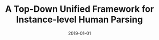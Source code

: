 ---
title: "A Top-Down Unified Framework for Instance-level Human Parsing"
collection: publications
authors: 'Haifang Qin, <strong>Weixiang Hong</strong>, <a href="https://hfslyc.github.io">Wei-Chih Hung</a>, <a href="https://sites.google.com/site/yihsuantsai">Yi-Hsuan Tsai</a>, <a href="http://faculty.ucmerced.edu/mhyang">Ming-Hsuan Yang</a>'
date: 2019-01-01
venue: 'British Machine Vision Conference (BMVC)'
paperurl: 'https://bmvc2019.org/wp-content/uploads/papers/0041-paper.pdf'
---